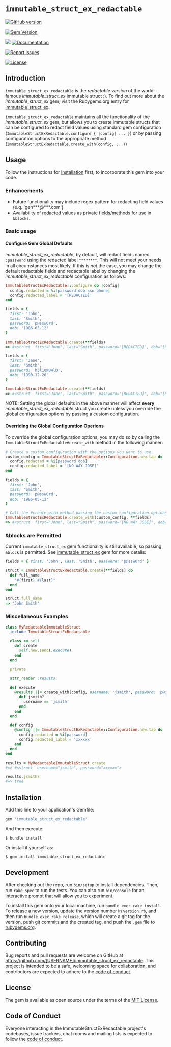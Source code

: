 # `immutable_struct_ex_redactable`

[![GitHub version](http://badge.fury.io/gh/gangelo%2Fimmutable_struct_ex_redactable.svg)](https://badge.fury.io/gh/gangelo%2Fimmutable_struct_ex_redactable)

[![Gem Version](https://badge.fury.io/rb/immutable_struct_ex_redactable.svg)](https://badge.fury.io/rb/immutable_struct_ex_redactable)

[![](http://ruby-gem-downloads-badge.herokuapp.com/immutable_struct_ex_redactable?type=total)](http://www.rubydoc.info/gems/immutable_struct_ex_redactable/)
[![Documentation](http://img.shields.io/badge/docs-rdoc.info-blue.svg)](http://www.rubydoc.info/gems/immutable_struct_ex_redactable/)

[![Report Issues](https://img.shields.io/badge/report-issues-red.svg)](https://github.com/gangelo/immutable_struct_ex_redactable/issues)

[![License](http://img.shields.io/badge/license-MIT-yellowgreen.svg)](#license)

## Introduction

`immutable_struct_ex_redactable` is the *redactable version* of the world-famous *immutable_struct_ex* immutable struct :). To find out more about the *immutable_struct_ex* gem, visit the Rubygems.org entry for [immutable_struct_ex](https://rubygems.org/gems/immutable_struct_ex).

`immutable_struct_ex_redactable` maintains all the functionality of the *immutable_struct_ex* gem, but allows you to create immutable structs that can be configured to redact field values using standard gem configuration (`ImmutableStructExRedactable.configure { |config| ... }`) or by passing configuration options to the appropriate method (`ImmutableStructExRedactable.create_with(config, ...)`)

## Usage

Follow the instructions for [Installation](#installation) first, to incorporate this gem into your code.

### Enhancements
- Future functionality may include regex pattern for redacting field values (e.g. 'gen***@***.com').
- Availability of redacted values as private fields/methods for use in `&blocks`.

### Basic usage

#### Configure Gem Global Defaults

*immutable_struct_ex_redactable*, by default, will redact fields named `:password` using the redacted label `"******"`. This will not meet your needs in all circumstances most likely. If this is *not* the case, you may change the default redactable fields and redactable label by changing the *immutable_struct_ex_redactable* configuration as follows:

```ruby
ImmutableStructExRedactable::configure do |config|
  config.redacted = %i[password dob ssn phone]
  config.redacted_label = '[REDACTED]'
end

fields = {
  first: 'John',
  last: 'Smith',
  password: 'p@ssw0rd',
  dob: '1986-05-12'
}

ImmutableStructExRedactable.create(**fields)
=> #<struct  first="John", last="Smith", password="[REDACTED]", dob="[REDACTED]">

fields = {
  first: 'Jane',
  last: 'Smith',
  password: 'h3l10W04lD',
  dob: '1990-12-26'
}

ImmutableStructExRedactable.create(**fields)
=> #<struct  first="Jane", last="Smith", password="[REDACTED]", dob="[REDACTED]">

```
NOTE: Setting the global defaults in the above manner will affect **every** *immutable_struct_ex_redactable* struct you create unless you override the global configuration options by passing a custom configuration.

#### Overriding the Global Configuration Operions

To override the global configuration options, you may do so by calling the `ImmutableStructExRedactable#create_with` method in the following manner:

```ruby
# Create a custom configuration with the options you want to use.
custom_config = ImmutableStructExRedactable::Configuration.new.tap do |config|
  config.redacted = %i[password dob]
  config.redacted_label = '[NO WAY JOSE]'
end

fields = {
  first: 'John',
  last: 'Smith',
  password: 'p@ssw0rd',
  dob: '1986-05-12'
}

# Call the #create_with method passing the custom configuration options.
ImmutableStructExRedactable.create_with(custom_config, **fields)
=> #<struct  first="John", last="Smith", password="[NO WAY JOSE]", dob="[NO WAY JOSE]">
```

### &blocks are Permitted

Current `immutable_struct_ex` gem functionality is still available, so passing `&block` is permitted. See [immutable_struct_ex](https://rubygems.org/gems/immutable_struct_ex) gem for more details:

```ruby
fields = { first: 'John', last: 'Smith', password: 'p@ssw0rd' }

struct = ImmutableStructExRedactable.create(**fields) do
  def full_name
    "#{first} #{last}"
  end
end

struct.full_name
=> "John Smith"
```

### Miscellaneous Examples

```ruby
class MyRedactableImmutableStruct
  include ImmutableStructExRedactable

  class << self
    def create
      self.new.send(:execute)
    end
  end

  private

  attr_reader :results

  def execute
    @results ||= create_with(config, username: 'jsmith', password: 'p@ssw0rd') do
      def jsmith?
        username == 'jsmith'
      end
    end
  end

  def config
    @config ||= ImmutableStructExRedactable::Configuration.new.tap do |config|
      config.redacted = %i[password]
      config.redacted_label = 'xxxxxx'
    end
  end
end

results = MyRedactableImmutableStruct.create
#=> #<struct  username="jsmith", password="xxxxxx">

results.jsmith?
#=> true
```

## Installation

Add this line to your application's Gemfile:

```ruby
gem 'immutable_struct_ex_redactable'
```

And then execute:

    $ bundle install

Or install it yourself as:

    $ gem install immutable_struct_ex_redactable

## Development

After checking out the repo, run `bin/setup` to install dependencies. Then, run `rake spec` to run the tests. You can also run `bin/console` for an interactive prompt that will allow you to experiment.

To install this gem onto your local machine, run `bundle exec rake install`. To release a new version, update the version number in `version.rb`, and then run `bundle exec rake release`, which will create a git tag for the version, push git commits and the created tag, and push the `.gem` file to [rubygems.org](https://rubygems.org).

## Contributing

Bug reports and pull requests are welcome on GitHub at https://github.com/[USERNAME]/immutable_struct_ex_redactable. This project is intended to be a safe, welcoming space for collaboration, and contributors are expected to adhere to the [code of conduct](https://github.com/[USERNAME]/immutable_struct_ex_redactable/blob/main/CODE_OF_CONDUCT.md).

## License

The gem is available as open source under the terms of the [MIT License](https://opensource.org/licenses/MIT).

## Code of Conduct

Everyone interacting in the ImmutableStructExRedactable project's codebases, issue trackers, chat rooms and mailing lists is expected to follow the [code of conduct](https://github.com/[USERNAME]/immutable_struct_ex_redactable/blob/main/CODE_OF_CONDUCT.md).
